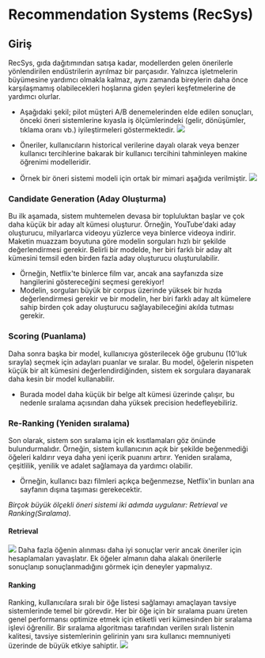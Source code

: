 # Recommendation Systems (RecSys)
## Giriş
RecSys, gıda dağıtımından satışa kadar, modellerden gelen önerilerle yönlendirilen endüstrilerin ayrılmaz bir parçasıdır. Yalnızca işletmelerin büyümesine yardımcı olmakla kalmaz, aynı zamanda bireylerin daha önce karşılaşmamış olabilecekleri hoşlarına giden şeyleri keşfetmelerine de yardımcı olurlar.

- Aşağıdaki şekil; pilot müşteri A/B denemelerinden elde edilen sonuçları, önceki öneri sistemlerine kıyasla iş ölçümlerindeki (gelir, dönüşümler, tıklama oranı vb.) iyileştirmeleri göstermektedir.
![](https://storage.googleapis.com/gweb-cloudblog-publish/images/F2-results.max-1000x1000.png)

- Öneriler, kullanıcıların historical verilerine dayalı olarak veya benzer kullanıcı tercihlerine bakarak bir kullanıcı tercihini tahminleyen makine öğrenimi modelleridir.
- Örnek bir öneri sistemi modeli için ortak bir mimari aşağıda verilmiştir.
![](https://developers.google.com/machine-learning/recommendation/images/Process.svg?hl=tr)
### Candidate Generation (Aday Oluşturma)
Bu ilk aşamada, sistem muhtemelen devasa bir topluluktan başlar ve çok daha küçük bir aday alt kümesi oluşturur. Örneğin, YouTube'daki aday oluşturucu, milyarlarca videoyu yüzlerce veya binlerce videoya indirir. Maketin muazzam boyutuna göre modelin sorguları hızlı bir şekilde değerlendirmesi gerekir. Belirli bir modelde, her biri farklı bir aday alt kümesini temsil eden birden fazla aday oluşturucu oluşturulabilir.
- Örneğin, Netflix'te binlerce film var, ancak ana sayfanızda size hangilerini göstereceğini seçmesi gerekiyor!
- Modelin, sorguları büyük bir corpus üzerinde yüksek bir hızda değerlendirmesi gerekir ve bir modelin, her biri farklı aday alt kümelere sahip birden çok aday oluşturucu sağlayabileceğini akılda tutması gerekir.
### Scoring (Puanlama)
Daha sonra başka bir model, kullanıcıya gösterilecek öğe grubunu (10'luk sırayla) seçmek için adayları puanlar ve sıralar. Bu model, öğelerin nispeten küçük bir alt kümesini değerlendirdiğinden, sistem ek sorgulara dayanarak daha kesin bir model kullanabilir.
- Burada model daha küçük bir belge alt kümesi üzerinde çalışır, bu nedenle sıralama açısından daha yüksek precision hedefleyebiliriz.
### Re-Ranking (Yeniden sıralama)
Son olarak, sistem son sıralama için ek kısıtlamaları göz önünde bulundurmalıdır. Örneğin, sistem kullanıcının açık bir şekilde beğenmediği öğeleri kaldırır veya daha yeni içerik puanını artırır. Yeniden sıralama, çeşitlilik, yenilik ve adalet sağlamaya da yardımcı olabilir.
- Örneğin, kullanıcı bazı filmleri açıkça beğenmezse, Netflix'in bunları ana sayfanın dışına taşıması gerekecektir.

*Birçok büyük ölçekli öneri sistemi iki adımda uygulanır: Retrieval ve Ranking(Sıralama).*
#### Retrieval
![](https://aman.ai/recsys/assets/recsys/20.png)
Daha fazla öğenin alınması daha iyi sonuçlar verir ancak öneriler için hesaplamaları yavaşlatır.
Ek öğeler almanın daha alakalı önerilerle sonuçlanıp sonuçlanmadığını görmek için deneyler yapmalıyız.
#### Ranking

Ranking, kullanıcılara sıralı bir öğe listesi sağlamayı amaçlayan tavsiye sistemlerinde temel bir görevdir.
Her bir öğe için bir sıralama puanı üreten genel performansı optimize etmek için etiketli veri kümesinden bir sıralama işlevi öğrenilir.
Bir sıralama algoritması tarafından verilen sıralı listenin kalitesi, tavsiye sistemlerinin gelirinin yanı sıra kullanıcı memnuniyeti üzerinde de büyük etkiye sahiptir.
![](https://aman.ai/recsys/assets/recsys/21.png)
